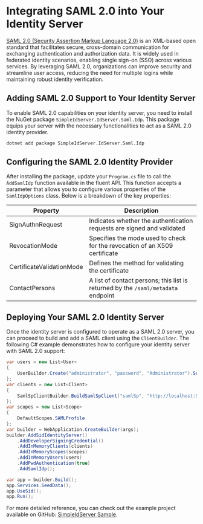 # Integrating SAML 2.0 into Your Identity Server

[SAML 2.0 (Security Assertion Markup Language 2.0)](https://www.oasis-open.org/standard/saml/) is an XML-based open standard that facilitates secure, cross-domain communication for exchanging authentication and authorization data. 
It is widely used in federated identity scenarios, enabling single sign-on (SSO) across various services. 
By leveraging SAML 2.0, organizations can improve security and streamline user access, reducing the need for multiple logins while maintaining robust identity verification.

## Adding SAML 2.0 Support to Your Identity Server

To enable SAML 2.0 capabilities on your identity server, you need to install the NuGet package `SimpleIdServer.IdServer.Saml.Idp`. 
This package equips your server with the necessary functionalities to act as a SAML 2.0 identity provider.

```bash  title="cmd.exe"
dotnet add package SimpleIdServer.IdServer.Saml.Idp
```

## Configuring the SAML 2.0 Identity Provider

After installing the package, update your `Program.cs` file to call the `AddSamlIdp` function available in the fluent API. 
This function accepts a parameter that allows you to configure various properties of the `SamlIdpOptions` class. Below is a breakdown of the key properties:

| Property | Description |
| -------- | ----------- |
| SignAuthnRequest | Indicates whether the authentication requests are signed and validated |
| RevocationMode | Specifies the mode used to check for the revocation of an X509 certificate |
| CertificateValidationMode | Defines the method for validating the certificate |
| ContactPersons | A list of contact persons; this list is returned by the `/saml/metadata` endpoint |

## Deploying Your SAML 2.0 Identity Server

Once the identity server is configured to operate as a SAML 2.0 server, you can proceed to build and add a SAML client using the `ClientBuilder`. 
The following C# example demonstrates how to configure your identity server with SAML 2.0 support:

```csharp  title="Program.cs"
var users = new List<User>
{
    UserBuilder.Create("administrator", "password", "Administrator").SetEmail("adm@mail.com").SetFirstname("Administrator").Build()
};
var clients = new List<Client>
{
    SamlSpClientBuilder.BuildSamlSpClient("samlSp", "http://localhost:5125/Metadata").Build()
};
var scopes = new List<Scope>
{
    DefaultScopes.SAMLProfile
};
var builder = WebApplication.CreateBuilder(args);
builder.AddSidIdentityServer()
    .AddDeveloperSigningCredential()
    .AddInMemoryClients(clients)
    .AddInMemoryScopes(scopes)
    .AddInMemoryUsers(users)
    .AddPwdAuthentication(true)
    .AddSamlIdp();

var app = builder.Build();
app.Services.SeedData();
app.UseSid();
app.Run();
```

For more detailed reference, you can check out the example project available on GitHub: [SimpleIdServer Sample](https://github.com/simpleidserver/SimpleIdServer/tree/master/samples/IdserverSaml).